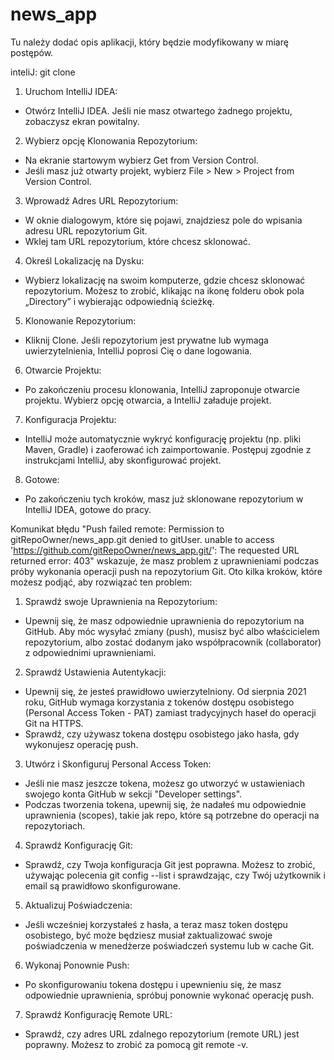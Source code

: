 # news_app

Tu należy dodać opis aplikacji, który będzie modyfikowany w miarę postępów.

inteliJ: git clone
1. Uruchom IntelliJ IDEA:
- Otwórz IntelliJ IDEA. Jeśli nie masz otwartego żadnego projektu, zobaczysz ekran powitalny.
2. Wybierz opcję Klonowania Repozytorium:
- Na ekranie startowym wybierz Get from Version Control.
- Jeśli masz już otwarty projekt, wybierz File > New > Project from Version Control.
3. Wprowadź Adres URL Repozytorium:
- W oknie dialogowym, które się pojawi, znajdziesz pole do wpisania adresu URL repozytorium Git.
- Wklej tam URL repozytorium, które chcesz sklonować.
4. Określ Lokalizację na Dysku:
- Wybierz lokalizację na swoim komputerze, gdzie chcesz sklonować repozytorium. Możesz to zrobić, klikając na ikonę folderu obok pola „Directory” i wybierając odpowiednią ścieżkę.
5. Klonowanie Repozytorium:
- Kliknij Clone. Jeśli repozytorium jest prywatne lub wymaga uwierzytelnienia, IntelliJ poprosi Cię o dane logowania.
6. Otwarcie Projektu:
- Po zakończeniu procesu klonowania, IntelliJ zaproponuje otwarcie projektu. Wybierz opcję otwarcia, a IntelliJ załaduje projekt.
7. Konfiguracja Projektu:
- IntelliJ może automatycznie wykryć konfigurację projektu (np. pliki Maven, Gradle) i zaoferować ich zaimportowanie. Postępuj zgodnie z instrukcjami IntelliJ, aby skonfigurować projekt.
8. Gotowe:
- Po zakończeniu tych kroków, masz już sklonowane repozytorium w IntelliJ IDEA, gotowe do pracy.


Komunikat błędu "Push failed remote: Permission to gitRepoOwner/news_app.git denied to gitUser. unable to access 'https://github.com/gitRepoOwner/news_app.git/': The requested URL returned error: 403" wskazuje, że masz problem z uprawnieniami podczas próby wykonania operacji push na repozytorium Git. Oto kilka kroków, które możesz podjąć, aby rozwiązać ten problem:
1. Sprawdź swoje Uprawnienia na Repozytorium:
- Upewnij się, że masz odpowiednie uprawnienia do repozytorium na GitHub. Aby móc wysyłać zmiany (push), musisz być albo właścicielem repozytorium, albo zostać dodanym jako współpracownik (collaborator) z odpowiednimi uprawnieniami.
2. Sprawdź Ustawienia Autentykacji:
- Upewnij się, że jesteś prawidłowo uwierzytelniony. Od sierpnia 2021 roku, GitHub wymaga korzystania z tokenów dostępu osobistego (Personal Access Token - PAT) zamiast tradycyjnych haseł do operacji Git na HTTPS.
- Sprawdź, czy używasz tokena dostępu osobistego jako hasła, gdy wykonujesz operację push.
3. Utwórz i Skonfiguruj Personal Access Token:
- Jeśli nie masz jeszcze tokena, możesz go utworzyć w ustawieniach swojego konta GitHub w sekcji "Developer settings".
- Podczas tworzenia tokena, upewnij się, że nadałeś mu odpowiednie uprawnienia (scopes), takie jak repo, które są potrzebne do operacji na repozytoriach.
4. Sprawdź Konfigurację Git:
- Sprawdź, czy Twoja konfiguracja Git jest poprawna. Możesz to zrobić, używając polecenia git config --list i sprawdzając, czy Twój użytkownik i email są prawidłowo skonfigurowane.
5. Aktualizuj Poświadczenia:
- Jeśli wcześniej korzystałeś z hasła, a teraz masz token dostępu osobistego, być może będziesz musiał zaktualizować swoje poświadczenia w menedżerze poświadczeń systemu lub w cache Git.
6. Wykonaj Ponownie Push:
- Po skonfigurowaniu tokena dostępu i upewnieniu się, że masz odpowiednie uprawnienia, spróbuj ponownie wykonać operację push.
7. Sprawdź Konfigurację Remote URL:
- Sprawdź, czy adres URL zdalnego repozytorium (remote URL) jest poprawny. Możesz to zrobić za pomocą git remote -v.